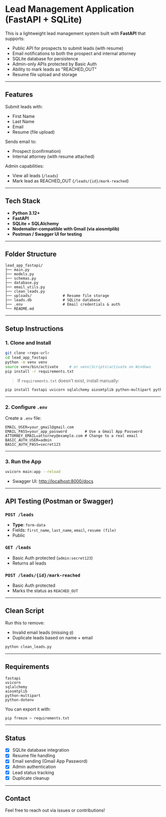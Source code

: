 # Lead Management Application (FastAPI + SQLite)

This is a lightweight lead management system built with **FastAPI** that supports:

- Public API for prospects to submit leads (with resume)
- Email notifications to both the prospect and internal attorney
- SQLite database for persistence
- Admin-only APIs protected by Basic Auth
- Ability to mark leads as "REACHED_OUT"
- Resume file upload and storage

---

## Features

Submit leads with:

- First Name
- Last Name
- Email
- Resume (file upload)

Sends email to:

- Prospect (confirmation)
- Internal attorney (with resume attached)

Admin capabilities:

- View all leads (`/leads`)
- Mark lead as REACHED_OUT (`/leads/{id}/mark-reached`)

---

## Tech Stack

- **Python 3.12+**
- **FastAPI**
- **SQLite + SQLAlchemy**
- **Nodemailer-compatible with Gmail (via aiosmtplib)**
- **Postman / Swagger UI for testing**

---

## Folder Structure

```
lead_app_fastapi/
├── main.py
├── models.py
├── schemas.py
├── database.py
├── email_utils.py
├── clean_leads.py
├── uploads/              # Resume file storage
├── leads.db              # SQLite database
├── .env                  # Email credentials & auth
└── README.md
```

---

## Setup Instructions

### 1. Clone and Install

```bash
git clone <repo-url>
cd lead_app_fastapi
python -m venv venv
source venv/bin/activate     # or venv\Scripts\activate on Windows
pip install -r requirements.txt
```

> If `requirements.txt` doesn't exist, install manually:

```bash
pip install fastapi uvicorn sqlalchemy aiosmtplib python-multipart python-dotenv
```

---

### 2. Configure `.env`

Create a `.env` file:

```env
EMAIL_USER=your_gmail@gmail.com
EMAIL_PASS=your_app_password        # Use a Gmail App Password
ATTORNEY_EMAIL=attorney@example.com # Change to a real email
BASIC_AUTH_USER=admin
BASIC_AUTH_PASS=secret123
```

---

### 3. Run the App

```bash
uvicorn main:app --reload
```

- Swagger UI: [http://localhost:8000/docs](http://localhost:8000/docs)

---

## API Testing (Postman or Swagger)

### `POST /leads`

- **Type**: `form-data`
- Fields: `first_name`, `last_name`, `email`, `resume (file)`
- Public

### `GET /leads`

- Basic Auth protected (`admin:secret123`)
- Returns all leads

### `POST /leads/{id}/mark-reached`

- Basic Auth protected
- Marks the status as `REACHED_OUT`

---

## Clean Script

Run this to remove:

- Invalid email leads (missing `@`)
- Duplicate leads based on name + email

```bash
python clean_leads.py
```

---

## Requirements

```
fastapi
uvicorn
sqlalchemy
aiosmtplib
python-multipart
python-dotenv
```

You can export it with:

```bash
pip freeze > requirements.txt
```

---

## Status

- [x] SQLite database integration
- [x] Resume file handling
- [x] Email sending (Gmail App Password)
- [x] Admin authentication
- [x] Lead status tracking
- [x] Duplicate cleanup

---

## Contact

Feel free to reach out via issues or contributions!
